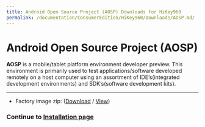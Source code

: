 ```yaml
---
title: Android Open Source Project (AOSP) Downloads for HiKey960
permalink: /documentation/ConsumerEdition/HiKey960/Downloads/AOSP.md/
---
```

# Android Open Source Project (AOSP)

**AOSP** is a mobile/tablet platform environment developer preview. This environment is primarily used to test applications/software developed remotely on a host computer using an assortment of IDE’s(integrated development environments) and SDK’s(software development kits).

***

- Factory image zip: ([Download](http://builds.96boards.org/snapshots/hikey960/linaro/aosp-master/latest/hikey960-linaro-*-factory-*.zip) / [View](http://builds.96boards.org/snapshots/hikey960/linaro/aosp-master/latest/))



### Continue to [Installation page](../Installation/)
